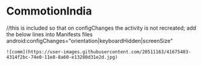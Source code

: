 # CommotionIndia

//this is included so that on configChanges the activity is not recreated; add the below lines into Manifests files
    android:configChanges="orientation|keyboardHidden|screenSize"
    
    ![comm](https://user-images.githubusercontent.com/20511163/41675403-4314f2bc-74e0-11e8-8a60-e13280d31e2d.jpg)

